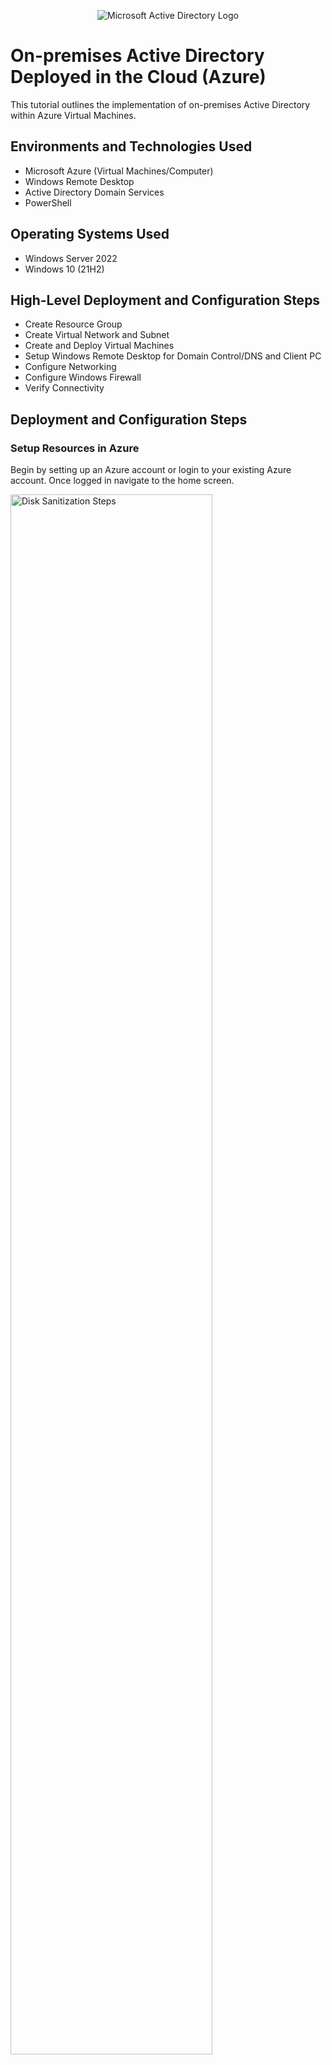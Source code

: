 <p align="center">
<img src="https://i.imgur.com/pU5A58S.png" alt="Microsoft Active Directory Logo"/>
</p>
<h1>On-premises Active Directory Deployed in the Cloud (Azure)</h1>
This tutorial outlines the implementation of on-premises Active Directory within Azure Virtual Machines.<br />

<h2>Environments and Technologies Used</h2>

- Microsoft Azure (Virtual Machines/Computer)
- Windows Remote Desktop
- Active Directory Domain Services
- PowerShell

<h2>Operating Systems Used </h2>

- Windows Server 2022
- Windows 10 (21H2)

<h2>High-Level Deployment and Configuration Steps</h2>

- Create Resource Group
- Create Virtual Network and Subnet
- Create and Deploy Virtual Machines
- Setup Windows Remote Desktop for Domain Control/DNS and Client PC
- Configure Networking
- Configure Windows Firewall
- Verify Connectivity

<h2>Deployment and Configuration Steps</h2>

<h3>Setup Resources in Azure</h3>

<p>Begin by setting up an Azure account or login to your existing Azure account. Once logged in navigate to the home screen.<p>
  
<p>
<img src="https://i.imgur.com/2zzd9kI.png" height="80%" width="80%" alt="Disk Sanitization Steps"/>
</p>

<br />

<h4>Create Resource Group</h4>

<p>
<img src="https://i.imgur.com/nptZ0kD.png"/>
</p>
<p>
Navigate to Resource Groups or use the search bar to type in "Resource Groups.
</p>
<br />

<p>
<img src="https://i.imgur.com/ln4bwrb.png"/>
</p>
<p><ul>
  <li>Click Create to set up a new Resource Group.</li><br>
  <li>Name the Resource Group. I chose <b>Active-Directory-Lab</b>.</li><br>
  <li>Select Region: <b>East US 2</b>. Select Region closest to your location.</li><br>
  </ul>

</p>
<br />

<p>
<img src="https://i.imgur.com/Z9sTJKh.png"/>
</p>
<p>
Click <b>Review + Create</b>, then click <b>Create</b>.
</p>
<p>
  <img src="https://i.imgur.com/K1R4Tk3.png"/>
</p>

<hr>
<h4>Create Virtual Network and Subnet</h4>

<p>
<img src="https://i.imgur.com/ODN8cfz.png"/>
</p>
<p>
On the Azure homescreen Navigte to <b>Virtual Network</b> or type it into the search bar.
</p>
<br />

<p>
<img src="https://i.imgur.com/4uvhebg.png"/>
</p>

<br />

<p>
<img src="https://i.imgur.com/r1JmfFi.png"/>
</p>
<p><ul>
  <li>Click <b>Create</b> to set up a new <b>Virtual Network</b>.</li><br>
  <li>Ensure the correct <b>Resource Group</b> is selected that was created in prior steps.</li><br>
  <li>Name the Virtual Network. I chose "<b>Active-Directory-VNet</b>.</li><br>
  <li>Choose same <b>Region</b> you selected for Resource Group. I selected <b>East US 2</b></li>
</ul>
</p>
<br />

<p>
<img src="https://i.imgur.com/gq5LPu0.png"/>
</p>
<p>
<b>Active-Directory-VNet</b> deployed
</p>


<hr>
<h4>Create Virtual Machine <em>Windows Server</em></h4>

<p>
<img src="https://i.imgur.com/x4d0ZR5.png"/>
</p>
<p>
On Azure homescreen navigate to <b>Virtual Machine</b> or type in search bar.
</p>
<br />

<p>
<img src="https://i.imgur.com/ZjfWTOP.png"/>
</p>
<p>
  <ul>
  <li>Click <b>Create Azure Virtual Machine</b>. </li><br>
  <li>Ensure the correct <b>Resource Group</b> is selected. The same Resource Group setup in prior steps. <b>Active-Directory-Lab</b></li> <br>
  <li>Name the Virtual Machine. I chose <b>DC-1</b></li> <br>
  <li>Confirm Region: <b>East US 2</b>. Your Region may differ from mine, but be sure it matches the Region you selected through out the project.</li>
  </ul>
  </p>
<br />

<p>
<img src="https://i.imgur.com/Bpnyruf.png"/>
</p>
<p><ul>
  <li>Select <b>Windows Server 2022</b> as the <b>Image</b>.</li>
  <li>Choose a <b>Size</b> with at least <b>2 vcpus</b>.</li>
</ul>
</p>
<br />

<p>
<img src="https://i.imgur.com/kL7t6Dw.png"/>
</p>
<p><ul>
  <li>Create a <b>Username and Password</b>.</li>
  <li>Click Next for <b>Disks</b>.</li>
 </ul> 
</p>
<br />

<p>
<img src="https://i.imgur.com/7T2jGOU.png"/>
</p>
<p>
  <ul>
  <li>Click Next for <b>Networking</b></li>
  <li>Confirm <b>Virtual Network</b> you created in prior steps is selected. <b>Active-Directory-VNet</b></li>
  </ul>
</p>
<br />

<p>
<img src="https://i.imgur.com/LRJPxH0.png"/>
</p>
<p>Click <b>Review + Create</b>, then click <b>Create</b>.</p>
<br />

<p>
<img src="https://i.imgur.com/GQxXBdK.png"/>
</p>
<p>
  Virtual Machine Windows Server Deployed
</p>


<hr>
<h4>Create Virtual Machine (Client)</h4>

<p>
<img src="https://i.imgur.com/E1k8zSk.png"/>
</p>
<p><ul>
  <li>On Azure homescreen navigate to <b>Virtual Machine</b> or type in search bar.</li>
  <li>Click <b>Create Azure Virtual Machine</b>.</li>
  <li>Ensure the correct <b>Resource Group</b> is selected. The same Resource Group setup in prior steps. <b>Active-Directory-Lab</b></li>
  <li>Name the Virtual Machine. I chose <b>Client-1</b></li>
  <li>Confirm Region: <b>East US 2</b>. Your Region may differ from mine, but be sure it matches the Region you selected through out the project.</li>
  </ul>
</p>
<br />

<p>
<img src="https://i.imgur.com/cXjzE2y.png"/>
</p>
<p>
  <ul>
    <li>Select <b>Windows 10 Pro, version 22H2</b> as the <b>Image</b></li>
    <li>Choose a <b>Size</b> with at least <b>2 vcpus</b>.</li>
   
  </ul>
</p>

<p>
<img src="https://i.imgur.com/L1HecdU.png"/>
</p>
<p>
  <ul>
    <li>Create a <b>Username and Password</b>.</li>
    <li>Select the <b>Licensing</b> box.</li>
  </ul>
</p>

<p>
<img src="https://i.imgur.com/CC5qJ7n.png"/>
</p>
<p>
  <ul>
    <li>Click Next for <b>Disks</b> and next for <b>Networking.</b></li>
    <li>Confirm the Virtual Network you created in prior steps is selected. <b>Active-Directory-VNet</b></li>
    <li>Click <b>Review + Create</b>, and then Click <b>Create.</b></li>
  </ul>
</p>


<p>
<img src="https://i.imgur.com/VXyTmhc.png"/>
</p>
<p>
On the Azure Virtual Machines main tab you can see the Virtual Machines (VMs) created. <b>Client-1 and DC-1</b>
</p>

<hr>
<h4>Set Domain Controller Network Interface Card (NIC) to Static</h4>
<p>During the project we don't want the Domain Control Server/DNS changing IPs due to the <b>Dynamic</b> setting.</p>This may prevent the Client machine from talking to the Domain Control Server/DNS.

<p>
<img src="https://i.imgur.com/4Csx01e.png"/>
</p>
<p>
  <ul>
    <li>Select the <b>Domain Controller (VM) DC-1</b></li>.
    <li>Expand <b>Networking</b> dropdown menu</li>.
    <li>Select <b>Network settings</b></li>
  </ul>
</p>


<p>
<img src="https://i.imgur.com/RP4PEoI.png"/>
</p>
<p>
Select <b>Network Interface.</b>
</p>


<p>
<img src="https://i.imgur.com/lpuePGB.png"/>
</p>
<p>
Select <b>ipconfig1.</b>
</p>


<p>
<img src="https://i.imgur.com/9H2WUX2.png"/>
</p>
<p>
Set <b>Allocation</b> to <b>Static</b> and press save.
</p>

<hr>
<h4>Disable Windows Firewall (for testing connectivity)</h4>
<p><b>Warning:</b>It is recommended to keep the Windows Firewall enabled at all times. Only disabling the Windows Firewall to ensure connectivity while testing during the project. 
<p>
<img src="https://i.imgur.com/kJDzx3P.png"/>
</p>
<p>
  <ul>
    <li>Access the Azure Virtual Machines main window and select the Domain Controller VM <b>DC-1</b></li>
    <li>Locate and copy the <b>Public IP</b> of the Domain Controller VM</li>
    
  </ul>  
    
</p>


<p>
<img src="https://i.imgur.com/CYCJw09.png"/>
</p>
<p>
Open <b>Windows Remote Desktop</b>.
</p>
<br />

<p>
<img src="https://i.imgur.com/DPsZAGv.png"/>
</p>
<p>
Select the dropdown menu and select <b>Add PC</b>
</p>


<p>
<img src="https://i.imgur.com/ym9in7e.png"/>
</p>
<p>
  <ul>
    <li>Paste the <b>Public IP Address<b> copied from Azure Domain Controler VM and create a <b>PC Name<b></li>
    <li>Enter the <b>Username and Password<b> you created in Azure for the Domain Controler VM created.</li>
    <li>Click Add</li>  
  </ul>
</p>


<p>
<img src="https://i.imgur.com/usAoJLZ.png"/>
</p>
<p>
  <ul>
    <li>Double click on the Remote Desktop Icon for the Domain Controller created.</li>
    <li>Enter the <b>Username and Password</b> for the Azure Domain Controller created.</li>
  </ul>

</p>


<p>
<img src="https://i.imgur.com/vAqFf6P.png"/>
</p>

<p>
<img src="https://i.imgur.com/Nk5KeUW.png"/>
</p>

<p>
  <ul>
    <li>Right click on the start menu and select <b>Run</b></li>.
    <li>Type <b>wf.msc</b> in the command line</li>
  </ul>
</p>


<p>
<img src="https://i.imgur.com/9vzTDR4.png"/>
</p>

<p>
<img src="https://i.imgur.com/mM8KdMW.png"/>
</p>

<p>
Disable firewall settings under <b>Domain, Private, and Public Profiles.</b>
</p>

<hr>
<h4>Configure Client DNS to Domain controller</h4>


<p>
<img src="https://i.imgur.com/eYyaDlM.png"/>
</p>

<p>
  <ul>
    <li>In Azure access your VMs and select the Domain Controller (VM)</li>
    <li>Copy the <b>Private IP</b> of the Domain Controller.</li>
</p>

<p>
<img src="https://i.imgur.com/xY1kzPm.png"/>
</p>
<p>
In Azure select or search for the Virtual Machines created.
</p>

<p>
<img src="https://i.imgur.com/MCoz5S3.png"/>
</p>

<p>
<img src="https://i.imgur.com/Qnl0KiE.png"/>
</p>

<p>
  <ul>
    <li>Select the <b>Client VM</b></li>
    <li>Select <b>Networking</b> and then <b>Network Settings</b> from the dropdown list</li>.
    <li>Select <b>Network Interface</b></li>
  </ul>
</p>


<p>
Fillin.
</p>

<p>
<img src="https://i.imgur.com/DJmEXEB.png" height="80%" width="80%" alt="Disk Sanitization Steps"/>
</p>
<p>
Fillin.
</p>

<p>
<img src="https://i.imgur.com/DJmEXEB.png" height="80%" width="80%" alt="Disk Sanitization Steps"/>
</p>
<p>
Fillin.
</p>
